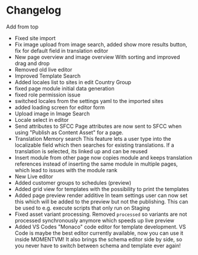# Changelog

Add from top

- Fixed site import
- Fix image upload from image search, added show more results button, fix for default field in translation editor
- New page overview and image overview
  With sorting and improved drag and drop
- Removed old live editor
- Improved Template Search
- Added locales list to sites in edit Country Group
- fixed page module initial data generation
- fixed role permission issue
- switched locales from the settings yaml to the imported sites
- added loading screen for editor form
- Upload image in Image Search
- Locale select in editor
- Send attributes to SFCC
  Page attributes are now sent to SFCC when using "Publish as Content Asset"
  for a page.
- Translation Memory search
  This feature lets a user type into the localizable field which then searches
  for existing translations. If a translation is selected, its linked up and can
  be reused
- Insert module from other page now copies module and keeps translation
  references instead of inserting the same module in multiple pages, which lead
  to issues with the module rank
- New Live editor
- Added customer groups to schedules (preview)
- Added grid view for templates with the possibility to print the templates
- Added page preview render additive
  In team settings user can now set this which will be added to the preview but
  not the publishing. This can be used to e.g. execute scripts that only run on
  Staging
- Fixed asset variant processing. Removed `processed` so variants are not
  processed synchronously anymore which speeds up live preview
- Added VS Codes "Monaco" code editor for template development. VS Code is maybe
  the best editor currently available, now you can use it inside MOMENTVM!
  It also brings the schema editor side by side, so you never have to switch
  between schema and template ever again!
